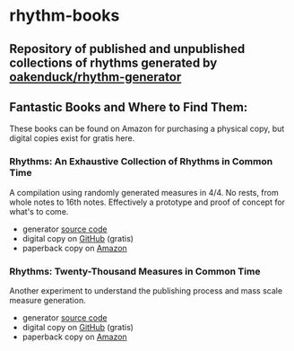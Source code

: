 # rhythm-books
Repository of published and unpublished collections of rhythms generated by [oakenduck/rhythm-generator](https://github.com/oakenduck/rhythm-generator)
---
## Fantastic Books and Where to Find Them:
These books can be found on Amazon for purchasing a physical copy, but digital copies exist for gratis here.
### Rhythms: An Exhaustive Collection of Rhythms in Common Time
A compilation using randomly generated measures in 4/4. No rests, from whole notes to 16th notes. Effectively a prototype and proof of concept for what's to come.
- generator [source code](https://github.com/oakenduck/rhythm-generator/blob/main/src/gen_v1.py)
- digital copy on [GitHub](/books/rhythms-an-exhaustive-collection-of-rhythms-in-common-time.pdf) (gratis)
- paperback copy on [Amazon](https://www.amazon.com/dp/B0CVLH36QZ)

### Rhythms: Twenty-Thousand Measures in Common Time
Another experiment to understand the publishing process and mass scale measure generation.
- generator [source code](https://github.com/oakenduck/rhythm-generator/blob/main/src/gen_v1.py)
- digital copy on [GitHub](/books/rhythms-twenty-thousand-measures-in-common-time.pdf) (gratis)
- paperback copy on [Amazon](https://www.amazon.com/dp/B0CXM4H7YG)
